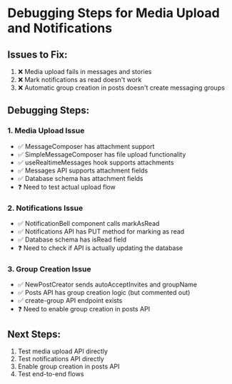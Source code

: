 # Debugging Steps for Media Upload and Notifications

## Issues to Fix:
1. ❌ Media upload fails in messages and stories
2. ❌ Mark notifications as read doesn't work
3. ❌ Automatic group creation in posts doesn't create messaging groups

## Debugging Steps:

### 1. Media Upload Issue
- ✅ MessageComposer has attachment support
- ✅ SimpleMessageComposer has file upload functionality  
- ✅ useRealtimeMessages hook supports attachments
- ✅ Messages API supports attachment fields
- ✅ Database schema has attachment fields
- ❓ Need to test actual upload flow

### 2. Notifications Issue
- ✅ NotificationBell component calls markAsRead
- ✅ Notifications API has PUT method for marking as read
- ✅ Database schema has isRead field
- ❓ Need to check if API is actually updating the database

### 3. Group Creation Issue
- ✅ NewPostCreator sends autoAcceptInvites and groupName
- ✅ Posts API has group creation logic (but commented out)
- ✅ create-group API endpoint exists
- ❓ Need to enable group creation in posts API

## Next Steps:
1. Test media upload API directly
2. Test notifications API directly
3. Enable group creation in posts API
4. Test end-to-end flows